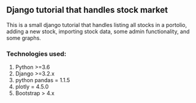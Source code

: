 ## Django tutorial that handles stock market
This is a small django tutorial that handles listing all stocks in a portolio, adding a new stock, importing stock data, some admin functionality, and some graphs. 

### Technologies used:
1. Python >=3.6
2. Django >=3.2.x
3. python pandas = 1.1.5
4. plotly = 4.5.0
5. Bootstrap > 4.x 
